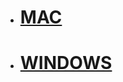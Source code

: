 - # [MAC](https://github.com/Nairbuul/Lab_00-Write-Up/blob/main/Mac.md)
- # [WINDOWS](https://github.com/Nairbuul/Lab_00-Write-Up/blob/main/Windows.md)
